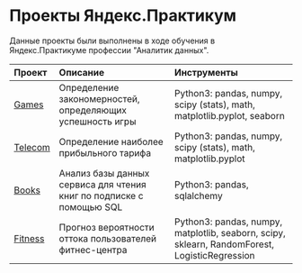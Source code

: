 # Проекты Яндекс.Практикум
Данные проекты были выполнены в ходе обучения в Яндекс.Практикуме профессии "Аналитик данных".

| Проект | Описание | Инструменты |
|:----|:----|:----------|
| [Games](https://github.com/Julielaeva/Yandex_projects/blob/main/Games/Games.ipynb) | Определение закономерностей, определяющих успешность игры | Python3: pandas, numpy, scipy (stats), math, matplotlib.pyplot, seaborn |
| [Telecom](https://github.com/Julielaeva/Yandex_projects/blob/main/Telecom/Telecom_tariffs.ipynb) | Определение наиболее прибыльного тарифа | Python3: pandas, numpy, scipy (stats), math, matplotlib.pyplot |
| [Books](https://github.com/Julielaeva/Yandex_projects/blob/main/SQL%20requests/SQL.ipynb) | Анализ базы данных сервиса для чтения книг по подписке с помощью SQL  | Python3: pandas, sqlalchemy |
| [Fitness](https://github.com/Julielaeva/Yandex_projects/tree/main/Churn%20fitness) | Прогноз вероятности оттока пользователей фитнес-центра  | Python3: pandas, numpy, matplotlib, seaborn, scipy, sklearn, RandomForest, LogisticRegression |
